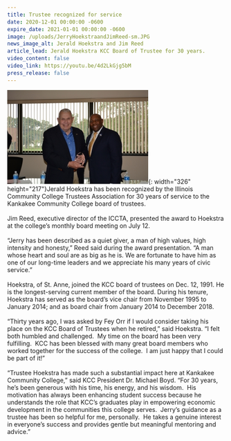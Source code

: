 ```yaml
---
title: Trustee recognized for service
date: 2020-12-01 00:00:00 -0600
expire_date: 2021-01-01 00:00:00 -0600
image: /uploads/JerryHoekstraandJimReed-sm.JPG
news_image_alt: Jerald Hoekstra and Jim Reed
article_lead: Jerald Hoekstra KCC Board of Trustee for 30 years.
video_content: false
video_link: https://youtu.be/4d2LkGjg5bM
press_release: false
---
```

![](/uploads/JerryHoekstraandJimReed-sm.JPG){: width="326" height="217"}Jerald Hoekstra has been recognized by the Illinois Community College Trustees Association for 30 years of service to the Kankakee Community College board of trustees.&nbsp;<br><br>Jim Reed, executive director of the ICCTA, presented the award to Hoekstra at the college’s monthly board meeting on July 12.<br><br>“Jerry has been described as a quiet giver, a man of high values, high intensity and honesty,” Reed said during the award presentation. “A man whose heart and soul are as big as he is. We are fortunate to have him as one of our long-time leaders and we appreciate his many years of civic service.”<br><br>Hoekstra, of St. Anne, joined the KCC board of trustees on Dec. 12, 1991. He is the longest-serving current member of the board. During his tenure, Hoekstra has served as the board’s vice chair from November 1995 to January 2014; and as board chair from January 2014 to December 2018.<br><br>“Thirty years ago, I was asked by Fey Orr if I would consider taking his place on the KCC Board of Trustees when he retired,” said Hoekstra. “I felt both humbled and challenged. &nbsp;My time on the board has been very fulfilling. &nbsp;KCC has been blessed with many great board members who worked together for the success of the college. &nbsp;I am just happy that I could be part of it\!”<br><br>“Trustee Hoekstra has made such a substantial impact here at Kankakee Community College,” said KCC President Dr. Michael Boyd. “For 30 years, he’s been generous with his time, his energy, and his wisdom. &nbsp;His motivation has always been enhancing student success because he understands the role that KCC’s graduates play in empowering economic development in the communities this college serves. &nbsp;Jerry’s guidance as a trustee has been so helpful for me, personally. &nbsp;He takes a genuine interest in everyone’s success and provides gentle but meaningful mentoring and advice.”
